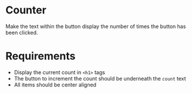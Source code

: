 # Counter

Make the text within the button display the number of times the button has been clicked.

# Requirements
- Display the current count in `<h1>` tags
- The button to increment the count should be underneath the `count` text
- All items should be center aligned